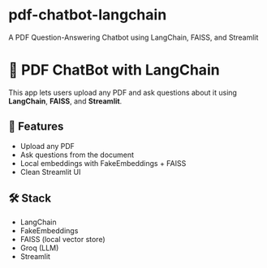 # pdf-chatbot-langchain
A PDF Question-Answering Chatbot using LangChain, FAISS, and Streamlit

# 📄 PDF ChatBot with LangChain

This app lets users upload any PDF and ask questions about it using **LangChain**, **FAISS**, and **Streamlit**.

## 🚀 Features
- Upload any PDF
- Ask questions from the document
- Local embeddings with FakeEmbeddings + FAISS
- Clean Streamlit UI

## 🛠️ Stack
- LangChain
- FakeEmbeddings
- FAISS (local vector store)
- Groq (LLM)
- Streamlit
